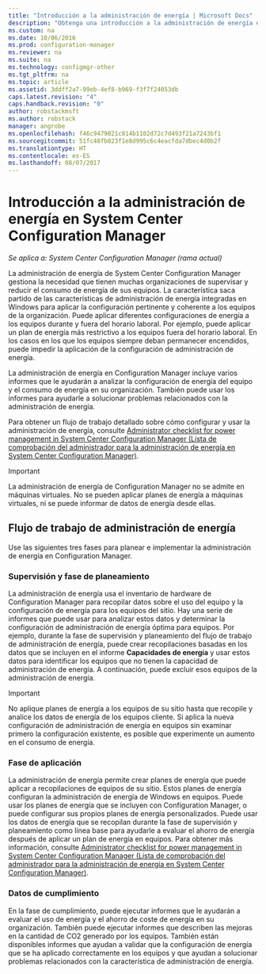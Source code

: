 ```yaml
---
title: "Introducción a la administración de energía | Microsoft Docs"
description: "Obtenga una introducción a la administración de energía en System Center Configuration Manager."
ms.custom: na
ms.date: 10/06/2016
ms.prod: configuration-manager
ms.reviewer: na
ms.suite: na
ms.technology: configmgr-other
ms.tgt_pltfrm: na
ms.topic: article
ms.assetid: 3ddff2a7-99eb-4ef8-b969-f3f7f24053db
caps.latest.revision: "4"
caps.handback.revision: "0"
author: robstackmsft
ms.author: robstack
manager: angrobe
ms.openlocfilehash: f46c9479021c814b1102d72c7d493f21a7243bf1
ms.sourcegitcommit: 51fc48fb023f1e8d995c6c4eacfda7dbec4d0b2f
ms.translationtype: HT
ms.contentlocale: es-ES
ms.lasthandoff: 08/07/2017
---
```

# <a name="introduction-to-power-management-in-system-center-configuration-manager"></a>Introducción a la administración de energía en System Center Configuration Manager

*Se aplica a: System Center Configuration Manager (rama actual)*

La administración de energía de System Center Configuration Manager gestiona la necesidad que tienen muchas organizaciones de supervisar y reducir el consumo de energía de sus equipos. La característica saca partido de las características de administración de energía integradas en Windows para aplicar la configuración pertinente y coherente a los equipos de la organización. Puede aplicar diferentes configuraciones de energía a los equipos durante y fuera del horario laboral. Por ejemplo, puede aplicar un plan de energía más restrictivo a los equipos fuera del horario laboral. En los casos en los que los equipos siempre deban permanecer encendidos, puede impedir la aplicación de la configuración de administración de energía.  

 La administración de energía en Configuration Manager incluye varios informes que le ayudarán a analizar la configuración de energía del equipo y el consumo de energía en su organización. También puede usar los informes para ayudarle a solucionar problemas relacionados con la administración de energía.  

 Para obtener un flujo de trabajo detallado sobre cómo configurar y usar la administración de energía, consulte [Administrator checklist for power management in System Center Configuration Manager (Lista de comprobación del administrador para la administración de energía en System Center Configuration Manager)](../../../../core/clients/manage/power/administrator-checklist-for-power-management.md).  

> [!IMPORTANT]  
>  La administración de energía de Configuration Manager no se admite en máquinas virtuales. No se pueden aplicar planes de energía a máquinas virtuales, ni se puede informar de datos de energía desde ellas.  

## <a name="the-power-management-workflow"></a>Flujo de trabajo de administración de energía  
 Use las siguientes tres fases para planear e implementar la administración de energía en Configuration Manager.  

### <a name="monitoring-and-planning-phase"></a>Supervisión y fase de planeamiento  
 La administración de energía usa el inventario de hardware de Configuration Manager para recopilar datos sobre el uso del equipo y la configuración de energía para los equipos del sitio. Hay una serie de informes que puede usar para analizar estos datos y determinar la configuración de administración de energía óptima para equipos. Por ejemplo, durante la fase de supervisión y planeamiento del flujo de trabajo de administración de energía, puede crear recopilaciones basadas en los datos que se incluyen en el informe **Capacidades de energía** y usar estos datos para identificar los equipos que no tienen la capacidad de administración de energía. A continuación, puede excluir esos equipos de la administración de energía.  

> [!IMPORTANT]  
>  No aplique planes de energía a los equipos de su sitio hasta que recopile y analice los datos de energía de los equipos cliente. Si aplica la nueva configuración de administración de energía en equipos sin examinar primero la configuración existente, es posible que experimente un aumento en el consumo de energía.  

### <a name="enforcement-phase"></a>Fase de aplicación  
 La administración de energía permite crear planes de energía que puede aplicar a recopilaciones de equipos de su sitio. Estos planes de energía configuran la administración de energía de Windows en equipos. Puede usar los planes de energía que se incluyen con Configuration Manager, o puede configurar sus propios planes de energía personalizados. Puede usar los datos de energía que se recopilan durante la fase de supervisión y planeamiento como línea base para ayudarle a evaluar el ahorro de energía después de aplicar un plan de energía en equipos. Para obtener más información, consulte [Administrator checklist for power management in System Center Configuration Manager (Lista de comprobación del administrador para la administración de energía en System Center Configuration Manager)](../../../../core/clients/manage/power/administrator-checklist-for-power-management.md).  

### <a name="compliance-phase"></a>Datos de cumplimiento  
 En la fase de cumplimiento, puede ejecutar informes que le ayudarán a evaluar el uso de energía y el ahorro de coste de energía en su organización. También puede ejecutar informes que describen las mejoras en la cantidad de CO2 generado por los equipos. También están disponibles informes que ayudan a validar que la configuración de energía que se ha aplicado correctamente en los equipos y que ayudan a solucionar problemas relacionados con la característica de administración de energía.  
